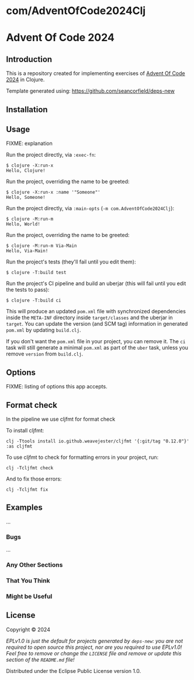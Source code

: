 # com/AdventOfCode2024Clj

# Advent Of Code 2024

## Introduction

This is a repository created for implementing exercises of [Advent Of Code 2024](https://adventofcode.com/2024) in Clojure.

Template generated using: https://github.com/seancorfield/deps-new

## Installation

## Usage

FIXME: explanation

Run the project directly, via `:exec-fn`:

    $ clojure -X:run-x
    Hello, Clojure!

Run the project, overriding the name to be greeted:

    $ clojure -X:run-x :name '"Someone"'
    Hello, Someone!

Run the project directly, via `:main-opts` (`-m com.AdventOfCode2024Clj`):

    $ clojure -M:run-m
    Hello, World!

Run the project, overriding the name to be greeted:

    $ clojure -M:run-m Via-Main
    Hello, Via-Main!

Run the project's tests (they'll fail until you edit them):

    $ clojure -T:build test

Run the project's CI pipeline and build an uberjar (this will fail until you edit the tests to pass):

    $ clojure -T:build ci

This will produce an updated `pom.xml` file with synchronized dependencies inside the `META-INF`
directory inside `target/classes` and the uberjar in `target`. You can update the version (and SCM tag)
information in generated `pom.xml` by updating `build.clj`.

If you don't want the `pom.xml` file in your project, you can remove it. The `ci` task will
still generate a minimal `pom.xml` as part of the `uber` task, unless you remove `version`
from `build.clj`.

## Options

FIXME: listing of options this app accepts.

## Format check
In the pipeline we use cljfmt for format check 

To install cljfmt: 
```
clj -Ttools install io.github.weavejester/cljfmt '{:git/tag "0.12.0"}' :as cljfmt
```
To use cljfmt to check for formatting errors in your project, run:
```
clj -Tcljfmt check
```
And to fix those errors:
```
clj -Tcljfmt fix
```

## Examples

...

### Bugs

...

### Any Other Sections
### That You Think
### Might be Useful

## License

Copyright © 2024 

_EPLv1.0 is just the default for projects generated by `deps-new`: you are not_
_required to open source this project, nor are you required to use EPLv1.0!_
_Feel free to remove or change the `LICENSE` file and remove or update this_
_section of the `README.md` file!_

Distributed under the Eclipse Public License version 1.0.
